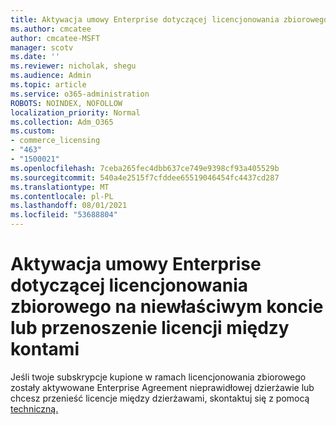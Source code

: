 ```yaml
---
title: Aktywacja umowy Enterprise dotyczącej licencjonowania zbiorowego na niewłaściwym koncie
ms.author: cmcatee
author: cmcatee-MSFT
manager: scotv
ms.date: ''
ms.reviewer: nicholak, shegu
ms.audience: Admin
ms.topic: article
ms.service: o365-administration
ROBOTS: NOINDEX, NOFOLLOW
localization_priority: Normal
ms.collection: Adm_O365
ms.custom:
- commerce_licensing
- "463"
- "1500021"
ms.openlocfilehash: 7ceba265fec4dbb637ce749e9398cf93a405529b
ms.sourcegitcommit: 540a4e2515f7cfddee65519046454fc4437cd287
ms.translationtype: MT
ms.contentlocale: pl-PL
ms.lasthandoff: 08/01/2021
ms.locfileid: "53688804"
---
```

# <a name="volume-licensing-enterprise-agreement-activated-on-the-wrong-account-or-transferring-licenses-from-one-account-to-another"></a>Aktywacja umowy Enterprise dotyczącej licencjonowania zbiorowego na niewłaściwym koncie lub przenoszenie licencji między kontami

Jeśli twoje subskrypcje kupione  w ramach licencjonowania zbiorowego zostały aktywowane Enterprise Agreement nieprawidłowej  dzierżawie lub chcesz przenieść licencje między dzierżawami, skontaktuj się z pomocą [techniczną.](https://go.microsoft.com/fwlink/p/?linkid=518322) 